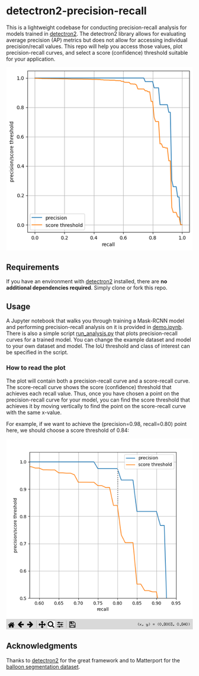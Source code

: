 # detectron2-precision-recall

This is a lightweight codebase for conducting precision-recall analysis for models trained in [detectron2](https://github.com/facebookresearch/detectron2). The detectron2 library allows for evaluating average precision (AP) metrics but does not allow for accessing individual precision/recall values. This repo will help you access those values, plot precision-recall curves, and select a score (confidence) threshold suitable for your application.

<img src="docs/example_plot.png" alt="example_plot" width="536"/>

## Requirements
If you have an environment with [detectron2](https://github.com/facebookresearch/detectron2) installed, there are **no additional dependencies required**. Simply clone or fork this repo.

## Usage
A Jupyter notebook that walks you through training a Mask-RCNN model and performing precision-recall analysis on it is provided in [demo.ipynb](https://github.com/ajzhai/detectron2-precision-recall/blob/master/demo.ipynb). There is also a simple script [run_analysis.py](https://github.com/ajzhai/detectron2-precision-recall/blob/master/run_analysis.py) that plots precision-recall curves for a trained model. You can change the example dataset and model to your own dataset and model. The IoU threshold and class of interest can be specified in the script.

### How to read the plot
The plot will contain both a precision-recall curve and a score-recall curve. The score-recall curve shows the score (confidence) threshold that achieves each recall value. Thus, once you have chosen a point on the precision-recall curve for your model, you can find the score threshold that achieves it by moving vertically to find the point on the score-recall curve with the same x-value. 

For example, if we want to achieve the (precision=0.98, recall=0.80) point here, we should choose a score threshold of 0.84:

![example_plot_zoomed](docs/example_plot_zoomed.png)


## Acknowledgments
Thanks to [detectron2](https://github.com/facebookresearch/detectron2) for the great framework and to Matterport for the [balloon segmentation dataset](https://github.com/matterport/Mask_RCNN/tree/master/samples/balloon).
